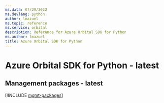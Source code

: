 ```yaml
---
ms.data: 07/29/2022
ms.devlang: python
author: lmazuel
ms.topic: reference
ms.service: orbital
description: Reference for Azure Orbital SDK for Python
ms.author: lmazuel
title: Azure Orbital SDK for Python
---
```

# Azure Orbital SDK for Python - latest

## Management packages - latest
[!INCLUDE [mgmt-packages](orbital-mgmt-index.md)]